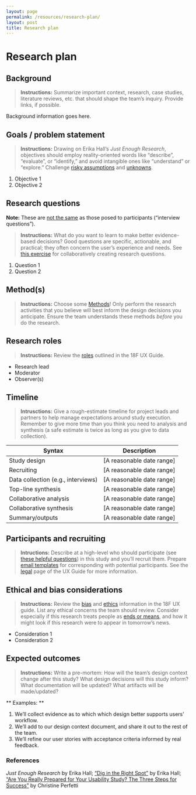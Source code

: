 ```yaml
---
layout: page
permalink: /resources/research-plan/
layout: post
title: Research plan
---
```


# Research plan

## Background

> **Instructions:** Summarize important context, research, case studies, literature reviews, etc. that should shape the team’s inquiry. Provide links, if possible.

Background information goes here.


## Goals / problem statement

> **Instructions:** Drawing on Erika Hall’s *Just Enough Research*, objectives should employ reality-oriented words like “describe”, “evaluate”, or “identify,” and avoid intangible ones like “understand” or “explore.” Challenge [risky assumptions](https://mvpworkshop.co/validate-riskiest-assumption/) and [unknowns](https://medium.com/mule-design/dig-in-the-right-spot-6dc7af5a75e8).


1. Objective 1
1. Objective 2

## Research questions 

**Note:** These are [not the same](https://medium.com/mule-design/research-questions-are-not-interview-questions-7f90602eb533) as those posed to participants (“interview questions”). 

> **Instructions:** What do you want to learn to make better evidence-based decisions? Good questions are specific, actionable, and practical; they often concern the user’s experience and needs. See [this exercise](https://twg-x-uxr.gitbook.io/plays/research-alignment-workshop) for collaboratively creating research questions.

1. Question 1
2. Question 2


## Method(s)

> **Instructions:** Choose some [Methods](https://methods.18f.gov)! Only perform the research activities that you believe will best inform the design decisions you anticipate. Ensure the team understands these methods *before* you do the research.


## Research roles

> **Instructions:** Review the [roles](https://github.com/18F/ux-guide/blob/master/_pages/research/basics.md#research-is-a-team-sport) outlined in the 18F UX Guide.

- Research lead
- Moderator
- Observer(s)

## Timeline

> **Intrusctions:** Give a rough-estimate timeline for project leads and partners to help manage expectations around study execution. Remember to give more time than you think you need to analysis and synthesis (a safe estimate is twice as long as you give to data collection).

| Syntax      | Description |
| ----------- | ----------- |
| Study design      |  [A reasonable date range] |
| Recruiting   |  [A reasonable date range] |
| Data collection (e.g., interviews) |  [A reasonable date range] |
| Top-line synthesis   |  [A reasonable date range] |
| Collaborative analysis   |  [A reasonable date range] |
| Collaborative synthesis   |  [A reasonable date range] |
| Summary/outputs   |  [A reasonable date range] |



## Participants and recruiting

> **Intructions:** Describe at a high-level who should participate (see [these helpful questions](https://articles.uie.com/usability_testing_three_steps/)) in this study and you’ll recruit them. Prepare [email templates](https://drive.google.com/drive/folders/1XXRBdGGrMMKZ0qnbPXgulCFrCQBf2slP) for corresponding with potential participants. See the [legal](https://docs.google.com/document/d/13FWBP5wMf_MgDToVBBrkOafFe5T8NsldzttGENhGgSU/edit#) page of the UX Guide for more information. 


## Ethical and bias considerations 

> **Instructions:** Review the [bias](https://github.com/18F/ux-guide/blob/master/_pages/research/bias.md) and [ethics](https://github.com/18F/ux-guide/blob/master/_pages/research/ethics.md) information in the 18F UX guide. List any ethical concerns the team should review. Consider especially if this research treats people as [ends or means](https://en.wikipedia.org/wiki/Categorical_imperative), and how it might look if this research were to appear in tomorrow’s news.

- Consideration 1
- Consideration 2

## Expected outcomes

> **Instructions:** Write a pre-mortem: How will the team’s design context change after this study? What design decisions will this study inform? What documentation will be updated? What artifacts will be made/updated?

** Examples: **
1. We’ll collect evidence as to which which design better supports users’ workflow.
1. We’ll add to our design context document, and share it out to the rest of the team.
1. We’ll refine our user stories with acceptance criteria informed by real feedback.


### References
*Just Enough Research* by Erika Hall; [“Dig in the Right Spot”](https://medium.com/mule-design/dig-in-the-right-spot-6dc7af5a75e8) by Erika Hall; [“Are You Really Prepared for Your Usability Study? The Three Steps for Success”](https://articles.uie.com/usability_testing_three_steps/) by Christine Perfetti



